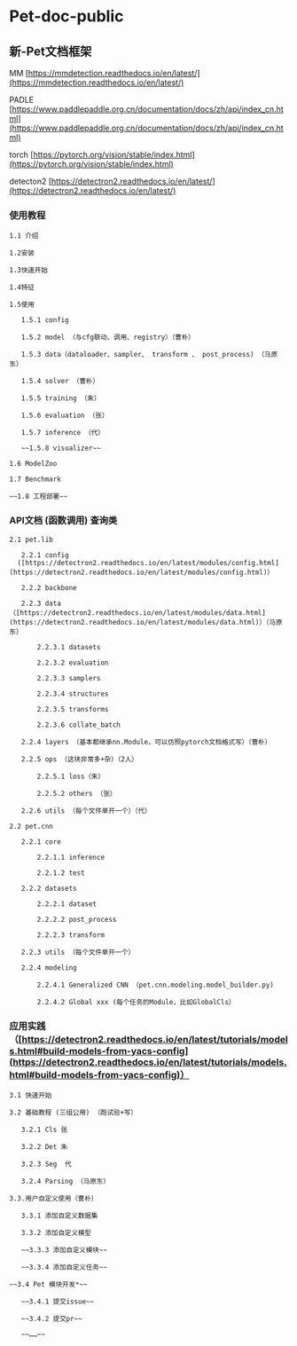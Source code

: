 
# Pet-doc-public
## 新-Pet文档框架

MM          [https://mmdetection.readthedocs.io/en/latest/](https://mmdetection.readthedocs.io/en/latest/)

PADLE     [https://www.paddlepaddle.org.cn/documentation/docs/zh/api/index_cn.html](https://www.paddlepaddle.org.cn/documentation/docs/zh/api/index_cn.html)

torch       [https://pytorch.org/vision/stable/index.html](https://pytorch.org/vision/stable/index.html)

detecton2  [https://detectron2.readthedocs.io/en/latest/](https://detectron2.readthedocs.io/en/latest/)

### 使用教程

    1.1 介绍

    1.2安装

    1.3快速开始

    1.4特征

    1.5使用

    ​	1.5.1 config 

    ​	1.5.2 model （与cfg联动、调用、registry）（曹朴）

    ​	1.5.3 data（dataloader、sampler、 transform 、 post_process) （马原东）

    ​	1.5.4 solver （曹朴）

    ​	1.5.5 training （朱）

    ​	1.5.6 evaluation （张）

    ​	1.5.7 inference （代）

    ​	~~1.5.8 visualizer~~

    1.6 ModelZoo

    1.7 Benchmark

    ~~1.8 工程部署~~

### API文档  (函数调用) 查询类

    2.1 pet.lib

    ​	2.2.1 config 
      ([https://detectron2.readthedocs.io/en/latest/modules/config.html](https://detectron2.readthedocs.io/en/latest/modules/config.html)）

    ​	2.2.2 backbone

    ​	2.2.3 data（[https://detectron2.readthedocs.io/en/latest/modules/data.html](https://detectron2.readthedocs.io/en/latest/modules/data.html)）（马原东）

    ​		2.2.3.1 datasets

    ​		2.2.3.2 evaluation

    ​		2.2.3.3 samplers

    ​		2.2.3.4 structures

    ​		2.2.3.5 transforms

    ​		2.2.3.6 collate_batch

    ​	2.2.4 layers （基本都继承nn.Module，可以仿照pytorch文档格式写）（曹朴）

    ​	2.2.5 ops （这块非常多+杂）（2人）

    ​		2.2.5.1 loss（朱）

    ​		2.2.5.2 others （张）

    ​	2.2.6 utils （每个文件单开一个）（代）

    2.2 pet.cnn

    ​	2.2.1 core

    ​		2.2.1.1 inference

    ​		2.2.1.2 test

    ​	2.2.2 datasets

    ​		2.2.2.1 dataset

    ​		2.2.2.2 post_process

    ​		2.2.2.3 transform

    ​	2.2.3 utils （每个文件单开一个）

    ​	2.2.4 modeling

    ​		2.2.4.1 Generalized CNN （pet.cnn.modeling.model_builder.py)

    ​		2.2.4.2 Global xxx (每个任务的Module，比如GlobalCls）

### 应用实践   （[https://detectron2.readthedocs.io/en/latest/tutorials/models.html#build-models-from-yacs-config](https://detectron2.readthedocs.io/en/latest/tutorials/models.html#build-models-from-yacs-config)）

    3.1 快速开始

    3.2 基础教程 (三组公用) （跑试验+写）

    ​	3.2.1 Cls 张

    ​	3.2.2 Det 朱

    ​	3.2.3 Seg  代

    ​	3.2.4 Parsing （马原东）

    3.3.用户自定义使用（曹朴）

    ​	3.3.1 添加自定义数据集

    ​	3.3.2 添加自定义模型

    ​	~~3.3.3 添加自定义模块~~

    ​	~~3.3.4 添加自定义任务~~

    ~~3.4 Pet 模块开发*~~

    ​	~~3.4.1 提交issue~~

    ​	~~3.4.2 提交pr~~

    ​	~~……~~
